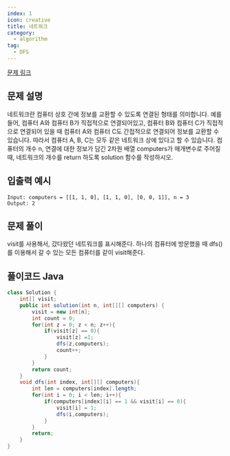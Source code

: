 ```yaml
---
index: 1
icon: creative
title: 네트워크
category:
  - algorithm
tag:
  - DFS
---
```


[문제 링크](https://programmers.co.kr/learn/courses/30/lessons/43162)

## 문제 설명

네트워크란 컴퓨터 상호 간에 정보를 교환할 수 있도록 연결된 형태를 의미합니다. 예를 들어, 컴퓨터 A와 컴퓨터 B가 직접적으로 연결되어있고, 컴퓨터 B와 컴퓨터 C가 직접적으로 연결되어 있을 때 컴퓨터 A와 컴퓨터 C도 간접적으로 연결되어 정보를 교환할 수 있습니다. 따라서 컴퓨터 A, B, C는 모두 같은 네트워크 상에 있다고 할 수 있습니다.
컴퓨터의 개수 n, 연결에 대한 정보가 담긴 2차원 배열 computers가 매개변수로 주어질 때, 네트워크의 개수를 return 하도록 solution 함수를 작성하시오.

## 입출력 예시

```
Input: computers = [[1, 1, 0], [1, 1, 0], [0, 0, 1]], n = 3
Output: 2
```

## 문제 풀이

visit를 사용해서, 갔다왔던 네트워크를 표시해준다. 하나의 컴퓨터에 방문했을 때 dfs()를 이용해서 갈 수 있는 모든 컴퓨터를 같이 visit해준다.

## 풀이코드 Java

```java
class Solution {
    int[] visit;
    public int solution(int n, int[][] computers) {
        visit = new int[n];
        int count = 0;
        for(int z = 0; z < n; z++){
            if(visit[z] == 0){
                visit[z] =1;
                dfs(z,computers);
                count++;
            }
        }
        return count;
    }
    void dfs(int index, int[][] computers){
        int len = computers[index].length;
        for(int i = 0; i < len; i++){
            if(computers[index][i] == 1 && visit[i] == 0){
                visit[i] = 1;
                dfs(i,computers);
            }
        }
        return;
    }
}
```
